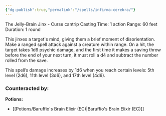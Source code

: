 ```yaml
---
{"dg-publish":true,"permalink":"/spells/infirma-cerebra/"}
---
```


The Jelly-Brain Jinx - Curse cantrip 
Casting Time: 1 action 
Range: 60 feet 
Duration: 1 round 

This jinxes a target's mind, giving them a brief moment of disorientation. Make a ranged spell attack against a creature within range. On a hit, the target takes 1d6 psychic damage, and the first time it makes a saving throw before the end of your next turn, it must roll a d4 and subtract the number rolled from the save. 

This spell’s damage increases by 1d6 when you reach certain levels: 5th level (2d6), 11th level (3d6), and 17th level (4d6).

### Counteracted by:
**Potions:**
- [[Potions/Baruffio's Brain Elixir (EC)\|Baruffio's Brain Elixir (EC)]]